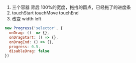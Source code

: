 1. 三个容器 背后 100%的宽度，拖拽的圆点，已经拖了的进度条
2. touchStart touchMove touchEnd
3. 改变 width left

```js
new Progress('selector', {
  onDrag: ()  => {},
  onDragStart: () => {},
  onDragEnd: () => {},
  progress: 0.5,
  disableDrag: false
})
```